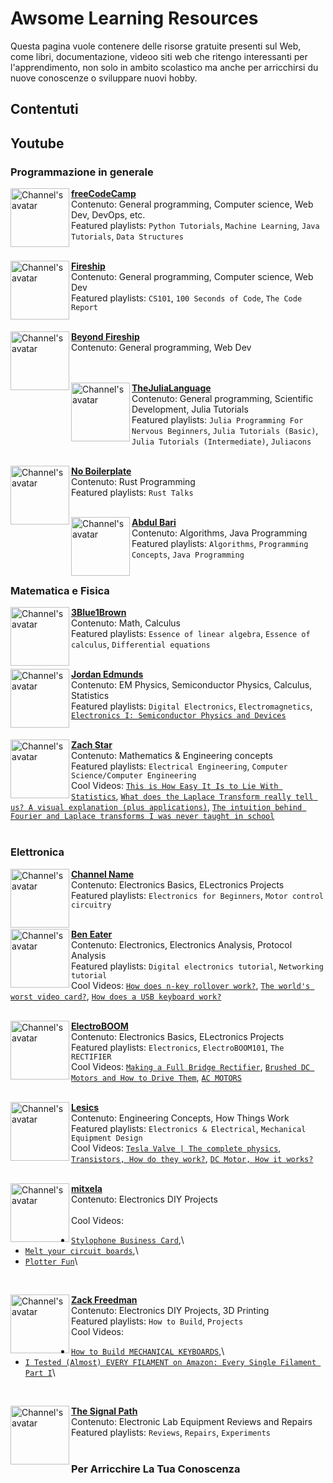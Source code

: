 # Awsome Learning Resources

Questa pagina vuole contenere delle risorse gratuite presenti sul Web, come libri, documentazione, videoo siti web che ritengo interessanti per l'apprendimento, non solo in ambito scolastico ma anche per arricchirsi du nuove conoscenze o sviluppare nuovi hobby.

## Contentuti

## Youtube

### Programmazione in generale

[<img align="left" height="94px" width="94px" alt="Channel's avatar" src="https://yt3.ggpht.com/ytc/AMLnZu9UWrGceKWaqm8AF89vuxrEt8MO3E59qOoQ785Lew=s88-c-k-c0x00ffffff-no-rj"/>](https://www.youtube.com/@freecodecamp)

[**freeCodeCamp**](https://www.youtube.com/@freecodecamp)\
Contenuto: General programming, Computer science, Web Dev, DevOps, etc.\
Featured playlists: `Python Tutorials`, `Machine Learning`, `Java Tutorials`, `Data Structures` \
<br>

[<img align="left" height="94px" width="94px" alt="Channel's avatar" src="https://yt3.ggpht.com/ytc/AMLnZu80d66aj0mK3KEyMfpdGFyrVWdV5tfezE17IwRkhw=s88-c-k-c0x00ffffff-no-rj"/>](https://www.youtube.com/Fireship)

[**Fireship**](https://www.youtube.com/Fireship)\
Contenuto: General programming, Computer science, Web Dev\
Featured playlists: `CS101`, `100 Seconds of Code`, `The Code Report`\
<br>

[<img align="left" height="94px" width="94px" alt="Channel's avatar" src="https://yt3.ggpht.com/3MC9XX7rtxeS55uoOQG2nvJ7zaBd17r8Uh0yk_R3KyKjAK_u4RlHhZcTCkx4yym0guGWdefD5Q=s88-c-k-c0x00ffffff-no-rj"/>](https://www.youtube.com/channel/UC2Xd-TjJByJyK2w1zNwY0zQ)

[**Beyond Fireship**](https://www.youtube.com/channel/UC2Xd-TjJByJyK2w1zNwY0zQ)\
Contenuto: General programming, Web Dev\
\
<br>

[<img align="left" height="94px" width="94px" alt="Channel's avatar" src="https://yt3.ggpht.com/ytc/AMLnZu9zi__kOrHdMe8X48l69MImDXALQgtMdHYPhxOwJw=s88-c-k-c0x00ffffff-no-rj"/>](https://www.youtube.com/TheJuliaLanguage)

[**TheJuliaLanguage**](https://www.youtube.com/TheJuliaLanguage)\
Contenuto: General programming, Scientific Development, Julia Tutorials\
Featured playlists: `Julia Programming For Nervous Beginners`, `Julia Tutorials (Basic)`, `Julia Tutorials (Intermediate)`, `Juliacons`\
<br>

[<img align="left" height="94px" width="94px" alt="Channel's avatar" src="https://yt3.ggpht.com/dS7sENcwjauCX8kHLZIPk1ZXmuHMbeYAhl_AGui_tUhtzpj4ekONHush3Cdgpe62icTj49nbdS8=s88-c-k-c0x00ffffff-no-rj"/>](https://www.youtube.com/NoBoilerplate)

[**No Boilerplate**](https://www.youtube.com/NoBoilerplate)\
Contenuto: Rust Programming\
Featured playlists: `Rust Talks`\
<br>

[<img align="left" height="94px" width="94px" alt="Channel's avatar" src="https://yt3.ggpht.com/ytc/AMLnZu-ZXxG5Inn009QLZsWXUCRhzhb9mVExAXzcMuXQ=s88-c-k-c0x00ffffff-no-rj"/>](https://www.youtube.com/@abdul_bari)

[**Abdul Bari**](https://www.youtube.com/@abdul_bari)\
Contenuto: Algorithms, Java Programming\
Featured playlists: `Algorithms`, `Programming Concepts`, `Java Programming`\
<br>

### Matematica e Fisica

[<img align="left" height="94px" width="94px" alt="Channel's avatar" src="https://yt3.ggpht.com/ytc/AMLnZu8dZDGzDIUnqCP_oUpqM4d0j76M9dNBlz_e7_z7Pg=s88-c-k-c0x00ffffff-no-rj"/>](https://www.youtube.com/@3blue1brown)

[**3Blue1Brown**](https://www.youtube.com/@3blue1brown)\
Contenuto: Math, Calculus\
Featured playlists: `Essence of linear algebra`, `Essence of calculus`, `Differential equations`\
<br>

[<img align="left" height="94px" width="94px" alt="Channel's avatar" src="https://yt3.ggpht.com/ytc/AMLnZu9KNICII8K6n2xl3dVDUXmhQmTgbv6ITnMNOWBtKQ=s88-c-k-c0x00ffffff-no-rj"/>](https://www.youtube.com/@JordanEdmundsEECS)

[**Jordan Edmunds**](https://www.youtube.com/@JordanEdmundsEECS)\
Contenuto: EM Physics, Semiconductor Physics, Calculus, Statistics\
Featured playlists: `Digital Electronics`, `Electromagnetics`, [`Electronics I: Semiconductor Physics and Devices`](https://www.youtube.com/playlist?list=PLQms29D1RqeKGBEW8La2a7YuN5_4pSV4k)\
<br>

[<img align="left" height="94px" width="94px" alt="Channel's avatar" src="https://yt3.ggpht.com/ytc/AMLnZu_ix5z4zrFoi9h0bWrH1ZpOvC8jOYLyOxnO42NUBQ=s88-c-k-c0x00ffffff-no-rj"/>](https://www.youtube.com/@zachstar)

[**Zach Star**](https://www.youtube.com/@zachstar)\
Contenuto: Mathematics & Engineering concepts\
Featured playlists: `Electrical Engineering`, `Computer Science/Computer Engineering`\
Cool Videos: [`This is How Easy It Is to Lie With Statistics`](https://www.youtube.com/watch?v=bVG2OQp6jEQ&t), [`What does the Laplace Transform really tell us? A visual explanation (plus applications)`](https://youtu.be/n2y7n6jw5d0), [`The intuition behind Fourier and Laplace transforms I was never taught in school`](https://youtu.be/3gjJDuCAEQQ)\
<br>

### Elettronica

[<img align="left" height="94px" width="94px" alt="Channel's avatar" src="https://yt3.ggpht.com/ytc/AMLnZu_o9cRMZkh1JdSdCSBA_591svQx25P8Ib-bNb9yLw=s88-c-k-c0x00ffffff-no-rj"/>](https://www.youtube.com/Afrotechmods)

[**Channel Name**](https://www.youtube.com/Afrotechmods)\
Contenuto: Electronics Basics, ELectronics Projects\
Featured playlists: `Electronics for Beginners`, `Motor control circuitry`\
<br>

[<img align="left" height="94px" width="94px" alt="Channel's avatar" src="https://yt3.ggpht.com/ytc/AMLnZu-kU9PC58G3oWVDRGpXtAahyi7ehzEKpcf235Sg=s88-c-k-c0x00ffffff-no-rj"/>](https://www.youtube.com/@BenEater)

[**Ben Eater**](https://www.youtube.com/@BenEater)\
Contenuto: Electronics, Electronics Analysis, Protocol Analysis\
Featured playlists: `Digital electronics tutorial`, `Networking tutorial`\
Cool Videos: [`How does n-key rollover work?`](https://www.youtube.com/watch?v=2lPzTU-3ONI), [`The world's worst video card?`](https://www.youtube.com/watch?v=l7rce6IQDWs&t), [`How does a USB keyboard work?`](https://www.youtube.com/watch?v=wdgULBpRoXk&t)\
<br>

[<img align="left" height="94px" width="94px" alt="Channel's avatar" src="https://yt3.ggpht.com/ytc/AMLnZu-xiimWu2-uBzreFg2swh-FuuOU6FDbPQDdYD89hA=s88-c-k-c0x00ffffff-no-rj"/>](https://www.youtube.com/@ElectroBOOM)

[**ElectroBOOM**](https://www.youtube.com/@ElectroBOOM)\
Contenuto: Electronics Basics, ELectronics Projects\
Featured playlists: `Electronics`, `ElectroBOOM101`, `The RECTIFIER`\
Cool Videos: [`Making a Full Bridge Rectifier`](https://www.youtube.com/watch?v=sI5Ftm1-jik&t),
[`Brushed DC Motors and How to Drive Them`](https://www.youtube.com/watch?v=yO9xIVv8ryc), [`AC MOTORS`](https://www.youtube.com/watch?v=lV8iPKY-3ms&t)\
<br>

[<img align="left" height="94px" width="94px" alt="Channel's avatar" src="https://yt3.ggpht.com/ytc/AMLnZu8KUtI_mQm6HWgusSPQzTlqM2ynMCJS5Vez84RQtQ=s88-c-k-c0x00ffffff-no-rj"/>](https://www.youtube.com/@Lesics)

[**Lesics**](https://www.youtube.com/@Lesics)\
Contenuto: Engineering Concepts, How Things Work\
Featured playlists: `Electronics & Electrical`, `Mechanical Equipment Design`\
Cool Videos: [`Tesla Valve | The complete physics`](https://www.youtube.com/watch?v=suIAo0EYwOE), [`Transistors, How do they work?`](https://www.youtube.com/watch?v=7ukDKVHnac4), [`DC Motor, How it works?`](https://www.youtube.com/watch?v=LAtPHANEfQo&thttps://www.youtube.com/watch?v=LAtPHANEfQo&t)\
<br>

[<img align="left" height="94px" width="94px" alt="Channel's avatar" src="https://yt3.ggpht.com/ytc/AMLnZu-vHvPV5LeUZRVVJqFLgJM7FoUXiuCelDvAHg=s88-c-k-c0x00ffffff-no-rj"/>](https://www.youtube.com/@mitxela)

[**mitxela**](https://www.youtube.com/@mitxela)\
Contenuto: Electronics DIY Projects\
\
Cool Videos:

- [`Stylophone Business Card`](https://www.youtube.com/watch?v=zHVrY_xLM3c&t),\
- [`Melt your circuit boards`](https://www.youtube.com/watch?v=euJgtLcWWyo&t),\
- [`Plotter Fun`](https://youtu.be/gLG6Mp4n-Ms)\
<br>

[<img align="left" height="94px" width="94px" alt="Channel's avatar" src="https://yt3.ggpht.com/ytc/AMLnZu-pxv4Rtts25vP6Rqk06rS8klT_g5U9KvWcVm2k9es=s88-c-k-c0x00ffffff-no-rj"/>](https://www.youtube.com/@ZackFreedman)

[**Zack Freedman**](https://www.youtube.com/@ZackFreedman)\
Contenuto: Electronics DIY Projects, 3D Printing\
Featured playlists: `How to Build`, `Projects`\
Cool Videos:

- [`How to Build MECHANICAL KEYBOARDS`](https://www.youtube.com/watch?v=yYcNi9hKxDk&t),\
- [`I Tested (Almost) EVERY FILAMENT on Amazon: Every Single Filament Part I`](https://www.youtube.com/watch?v=vSwumoSlZTo&t)\
<br>

[<img align="left" height="94px" width="94px" alt="Channel's avatar" src="https://yt3.ggpht.com/ytc/AMLnZu_WG_n_N1oAgf4JGyCdxv7Oa8Xlizldt4IUQapDEg=s88-c-k-c0x00ffffff-no-rj"/>](https://www.youtube.com/Thesignalpath)

[**The Signal Path**](https://www.youtube.com/Thesignalpath)\
Contenuto: Electronic Lab Equipment Reviews and Repairs\
Featured playlists: `Reviews`, `Repairs`, `Experiments` \
<br>

### Per Arricchire La Tua Conoscenza
